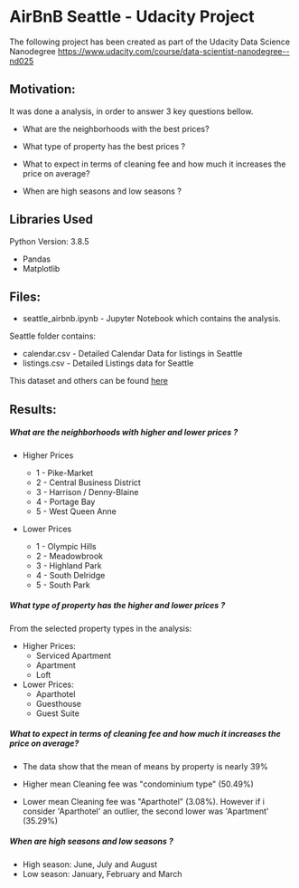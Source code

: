 # AirBnB Seattle - Udacity Project

The following project has been created as part of the Udacity Data Science Nanodegree https://www.udacity.com/course/data-scientist-nanodegree--nd025

## Motivation:

It was done a analysis, in order to answer 3 key questions bellow.

- What are the neighborhoods with the best prices?

- What type of property has the best prices ?

- What to expect in terms of cleaning fee and how much it increases the price on average?

- When are high seasons and low seasons ?

## Libraries Used

Python Version: 3.8.5

- Pandas
- Matplotlib

## Files:

- seattle_airbnb.ipynb - Jupyter Notebook which contains the analysis.

Seattle folder contains:
- calendar.csv - Detailed Calendar Data for listings in Seattle
- listings.csv - Detailed Listings data for Seattle

This dataset and others can be found [here](http://insideairbnb.com/get-the-data.html)

## Results:

##### What are the neighborhoods with higher and lower prices ?

- Higher Prices
    * 1 - Pike-Market
    * 2 - Central Business District
    * 3 - Harrison / Denny-Blaine
    * 4 - Portage Bay
    * 5 - West Queen Anne
    
- Lower Prices
    * 1 - Olympic Hills
    * 2 - Meadowbrook
    * 3 - Highland Park
    * 4 - South Delridge
    * 5 - South Park
    
##### What type of property has the higher and lower prices ?
From the selected property types in the analysis:

- Higher Prices:
    * Serviced Apartment
    * Apartment
    * Loft
- Lower Prices:
    * Aparthotel
    * Guesthouse
    * Guest Suite

##### What to expect in terms of cleaning fee and how much it increases the price on average?

- The data show that the mean of means by property is nearly 39%

- Higher mean Cleaning fee was "condominium type" (50.49%)

- Lower mean Cleaning fee was "Aparthotel" (3.08%). However if i consider 'Aparthotel' an outlier, the second lower was 'Apartment' (35.29%)


##### When are high seasons and low seasons ?
- High season: June, July and August
- Low season: January, February and March
